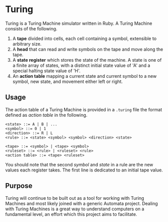 Turing
======
Turing is a Turing Machine simulator written in Ruby. A Turing Machine consists of the following.

1. A **tape** divided into cells, each cell containing a symbol, extensible to arbitrary size.
2. A **head** that can read and write symbols on the tape and move along the tape.
3. A **state register** which stores the state of the machine. A state is one of a finite array of states, with a distinct initial state value of 'A' and a special halting state value of 'H'.
4. An **action table** mapping a current state and current symbol to a new symbol, new state, and movement either left or right.

Usage
-----
The action table of a Turing Machine is provided in a `.turing` file the format defined as *action table* in the following.

	<state> ::= A | B | ...
	<symbol> ::= 0 | 1
	<direction> ::= R | L
	<rule> ::= <state> <symbol> <symbol> <direction> <state>
	
	<tape> ::= <symbol> | <tape> <symbol>
	<ruleset> ::= <rule> | <ruleset> <rule>
	<action table> ::= <tape> <ruleset>

You should note that the second *symbol* and *state* in a rule are the new values each register takes. The first line is dedicated to an initial tape value.

Purpose
-------
Turing will continue to be built out as a tool for working with Turing Machines and most likely joined with a generic Automata project. Dealing with Turing Machines is a great way to understand computers on a fundamental level, an effort which this project aims to facilitate.